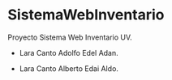 # SistemaWebInventario
Proyecto Sistema Web Inventario UV.

- Lara Canto Adolfo Edel Adan.

- Lara Canto Alberto Edai Aldo.
